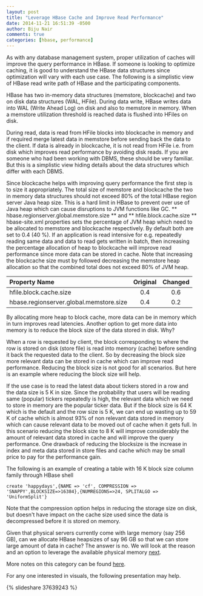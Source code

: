 ```yaml
---
layout: post
title: "Leverage HBase Cache and Improve Read Performance"
date: 2014-11-21 16:51:39 -0500
author: Biju Nair
comments: true
categories: [hbase, performance]
---
```

As with any database management system, proper utilization of caches will improve the query performance in HBase. If someone is looking to optimize caching, it is good to understand the HBase data structures since optimization will vary with each use case. The following is a simplistic view of HBase read write path of HBase and the participating components.
  
HBase has two in-memory data structures (memstore, blockcache) and two on disk data structures (WAL, HFile). During data write, HBase writes data into WAL (Write Ahead Log) on disk and also to memstore in memory. When a memstore utilization threshold is reached data is flushed into HFiles on disk. 
<!-- more -->
During read, data is read from HFile blocks into blockcache in memory and if required merge latest data in memstore before sending back the data to the client. If data is already in blockcache, it is not read from HFile i.e. from disk which improves read performance by avoiding disk reads. If you are someone who had been working with DBMS, these should be very familiar. But this is a simplistic view hiding details about the data structures which differ with each DBMS.

Since blockcache helps with improving query performance the first step is to size it appropriately. The total size of memstore and blockcache the two in memory data structures should not exceed 80% of the total HBase region server Java heap size. This is a hard limit in HBase to prevent over use of Java heap which can cause disruptions to JVM functions like GC. ** hbase.regionserver.global.memstore.size ** and ** hfile.block.cache.size ** hbase-site.xml properties sets the percentage of JVM heap which need to be allocated to memstore and blockcache respectively. By default both are set to 0.4 (40 %). If an application is read intensive for e.g. repeatedly reading same data and data to read gets written in batch, then increasing the percentage allocation of heap to blockcache will improve read performance since more data can be stored in cache. Note that increasing the blockcache size must by followed decreasing the memstore heap allocation so that the combined total does not exceed 80% of JVM heap.

|  Property Name                         | Original |  Changed |
|:---------------------------------------|:--------:|:--------:|
| hfile.block.cache.size                 |   0.4    |    0.6   
| hbase.regionserver.global.memstore.size|   0.4    |    0.2   


By allocating more heap to block cache, more data can be in memory which in turn improves read latencies. Another option to get more data into memory is to reduce the block size of the data stored in disk. Why?

When a row is requested by client, the block corresponding to where the row is stored on disk (store file) is read into memory (cache) before sending it back the requested data to the client. So by decreasing the block size more relevant data can be stored in cache which can improve read performance. Reducing the block size is not good for all scenarios. But here is an example where reducing the block size will help. 

If the use case is to read the latest data about tickers stored in a row and the data size is 5 K in size. Since the probability that users will be reading same (popular) tickers repeatedly is high, the relevant data which we need to store in memory are the popular ticker data. But if the block size is 64 K which is the default and the row size is 5 K, we can end up wasting up to 59 K of cache which is almost 93% of non relevant data stored in memory which can cause relevant data to be moved out of cache when it gets full. In this scenario reducing the block size to 8 K will improve considerably the amount of relevant data stored in cache and will improve the query performance. One drawback of reducing the blocksize is the increase in index and meta data stored in store files  and cache which may be small price to pay for the performance gain.

The following is an example of creating a table with 16 K block size column family through HBase shell
```
create 'happydays',{NAME => 'cf', COMPRESSION => 'SNAPPY',BLOCKSIZE=>16384},{NUMREGIONS=>24, SPLITALGO => 'UniformSplit'}
```
Note that the compression option helps in reducing the storage size on disk, but doesn't have impact on the cache size used since the data is decompressed before it is stored on memory.

Given that physical servers currently come with large memory (say 256 GB), can we allocate HBase heapsizes of say 96 GB so that we can store large amount of data in cache? The answer is no. We will look at the reason and an option to leverage the available physical memory [next](/blog/2014/11/24/how-to-leverage-large-physical-memory-to-improve-hbase-read-performance/).

More notes on this category can be found [here](http://blog.asquareb.com/blog/categories/hbase/).
      
For any one interested in visuals, the following presentation may help.

{% slideshare 37639243 %}

